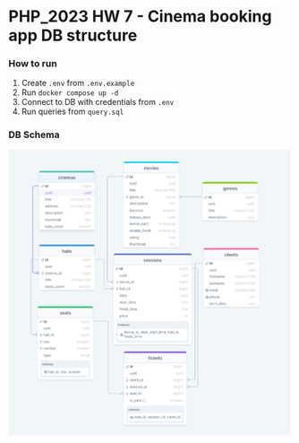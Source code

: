 # PHP_2023 HW 7 - Cinema booking app DB structure

### How to run
1. Create `.env` from `.env.example`
2. Run `docker compose up -d`
3. Connect to DB with credentials from `.env`
4. Run queries from `query.sql`

### DB Schema
![cinema_app_db_schema.png](cinema_app_db_schema.png)